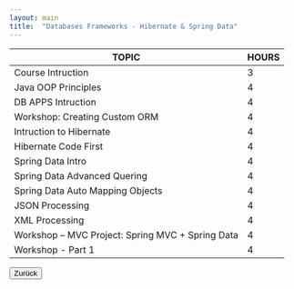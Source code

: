 ```yaml
---
layout: main
title:  "Databases Frameworks - Hibernate & Spring Data"
---
```


<table class="table-steel">
<thead>
<tr>
<th>TOPIC</th>
<th>HOURS</th>
</tr>
</thead>
<tbody>
  <tr><td>Course Intruction</td><td>3</td></tr>
  <tr><td>Java OOP Principles</td><td>4</td></tr>
  <tr><td>DB APPS Intruction</td><td>4</td></tr><tr>
  <td>Workshop: Creating Custom ORM</td><td>4</td></tr><tr>
  <td>Intruction to Hibernate</td><td>4</td></tr><tr>
  <td>Hibernate Code First</td><td>4</td></tr>
  <tr><td>Spring Data Intro</td><td>4</td></tr>
  <tr><td>Spring Data Advanced Quering</td><td>4</td></tr>
  <tr><td>Spring Data Auto Mapping Objects</td><td>4</td></tr>
  <tr><td>JSON Processing	</td><td>4</td></tr>
  <tr><td>XML Processing</td><td>4</td></tr>
  <tr><td>Workshop – MVC Project: Spring MVC + Spring Data</td><td>4</td></tr>
  <tr><td>Workshop - Part 1	</td><td>4</td></tr>
</tbody>
</table>

<div class="button-back">
  <input type="button" value="Zurück" onclick="window.history.back()" /> 
</div>

